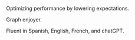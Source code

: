 Optimizing performance by lowering expectations.

Graph enjoyer.

Fluent in Spanish, English, French, and chatGPT.


